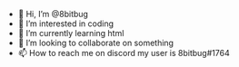- 👋 Hi, I’m @8bitbug
- 👀 I’m interested in coding
- 🌱 I’m currently learning html
- 💞️ I’m looking to collaborate on something
- 📫 How to reach me on discord my user is 8bitbug#1764

<!---
8bitbug/8bitbug is a ✨ special ✨ repository because its `README.md` (this file) appears on your GitHub profile.
You can click the Preview link to take a look at your changes.
--->
